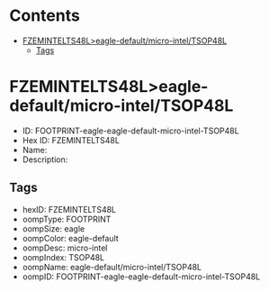 



Contents
========

* [FZEMINTELTS48L>eagle-default/micro-intel/TSOP48L](#fzemintelts48leagle-defaultmicro-inteltsop48l)
	* [Tags](#tags)

# FZEMINTELTS48L>eagle-default/micro-intel/TSOP48L

- ID: FOOTPRINT-eagle-eagle-default-micro-intel-TSOP48L
- Hex ID: FZEMINTELTS48L
- Name: 
- Description: 

## Tags

- hexID: FZEMINTELTS48L
- oompType: FOOTPRINT
- oompSize: eagle
- oompColor: eagle-default
- oompDesc: micro-intel
- oompIndex: TSOP48L
- oompName: eagle-default/micro-intel/TSOP48L
- oompID: FOOTPRINT-eagle-eagle-default-micro-intel-TSOP48L
